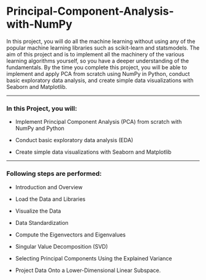 # Principal-Component-Analysis-with-NumPy

In this project, you will do all the machine learning without using any of the popular machine learning libraries such as scikit-learn and statsmodels. The aim of this project and is to implement all the machinery of the various learning algorithms yourself, so you have a deeper understanding of the fundamentals. By the time you complete this project, you will be able to implement and apply PCA from scratch using NumPy in Python, conduct basic exploratory data analysis, and create simple data visualizations with Seaborn and Matplotlib. 

---

### In this Project, you will:

- Implement Principal Component Analysis (PCA) from scratch with NumPy and Python

- Conduct basic exploratory data analysis (EDA)

- Create simple data visualizations with Seaborn and Matplotlib

---

### Following steps are performed:

- Introduction and Overview

- Load the Data and Libraries

- Visualize the Data

- Data Standardization

- Compute the Eigenvectors and Eigenvalues

- Singular Value Decomposition (SVD)

- Selecting Principal Components Using the Explained Variance

- Project Data Onto a Lower-Dimensional Linear Subspace.
